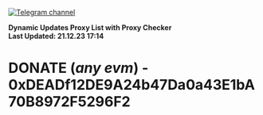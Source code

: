 [![Telegram channel](https://img.shields.io/endpoint?url=https://runkit.io/damiankrawczyk/telegram-badge/branches/master?url=https://t.me/n4z4v0d)](https://t.me/n4z4v0d) 

**Dynamic Updates Proxy List with Proxy Checker**  
**Last Updated: 21.12.23 17:14**

# DONATE (_any evm_) - 0xDEADf12DE9A24b47Da0a43E1bA70B8972F5296F2
